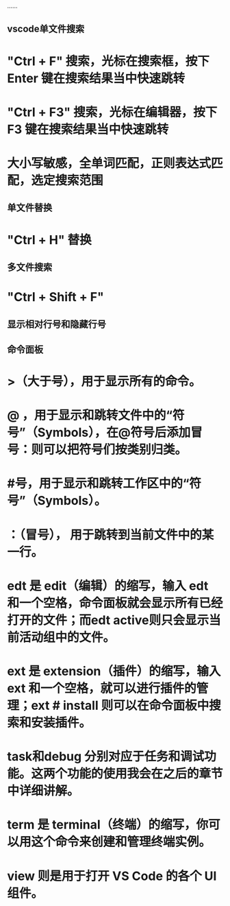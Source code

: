 ……

## vscode单文件搜索
# "Ctrl + F" 搜索，光标在搜索框，按下 Enter 键在搜索结果当中快速跳转
# "Ctrl + F3" 搜索，光标在编辑器，按下 F3 键在搜索结果当中快速跳转
# 大小写敏感，全单词匹配，正则表达式匹配，选定搜索范围

## 单文件替换
# "Ctrl + H" 替换

## 多文件搜索
# "Ctrl + Shift + F"

## 显示相对行号和隐藏行号

## 命令面板
# >（大于号），用于显示所有的命令。
# @ ，用于显示和跳转文件中的“符号”（Symbols），在@符号后添加冒号：则可以把符号们按类别归类。
# #号，用于显示和跳转工作区中的“符号”（Symbols）。
# ：（冒号）， 用于跳转到当前文件中的某一行。

# edt 是 edit（编辑）的缩写，输入 edt 和一个空格，命令面板就会显示所有已经打开的文件；而edt active则只会显示当前活动组中的文件。
# ext 是 extension（插件）的缩写，输入 ext 和一个空格，就可以进行插件的管理；ext # install 则可以在命令面板中搜索和安装插件。
# task和debug 分别对应于任务和调试功能。这两个功能的使用我会在之后的章节中详细讲解。
# term 是 terminal（终端）的缩写，你可以用这个命令来创建和管理终端实例。
# view 则是用于打开 VS Code 的各个 UI 组件。